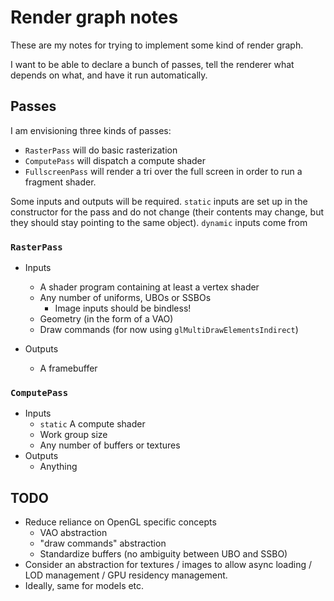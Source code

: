 # Render graph notes

These are my notes for trying to implement some kind of render graph.

I want to be able to declare a bunch of passes, tell the renderer what depends on what, and have it run automatically.

## Passes

I am envisioning three kinds of passes:

* `RasterPass` will do basic rasterization
* `ComputePass` will dispatch a compute shader
* `FullscreenPass` will render a tri over the full screen in order to run a fragment shader.

Some inputs and outputs will be required. `static` inputs are set up in the constructor for the pass and do not change (their contents may change, but they should stay pointing to the same object). `dynamic` inputs come from 

### `RasterPass`

* Inputs
    * A shader program containing at least a vertex shader
    * Any number of uniforms, UBOs or SSBOs
        * Image inputs should be bindless!
    * Geometry (in the form of a VAO)
    * Draw commands (for now using `glMultiDrawElementsIndirect`)
    
* Outputs
    * A framebuffer

### `ComputePass`

* Inputs
    * `static` A compute shader
    * Work group size
    * Any number of buffers or textures
* Outputs
    * Anything


## TODO
* Reduce reliance on OpenGL specific concepts
    * VAO abstraction
    * "draw commands" abstraction
    * Standardize buffers (no ambiguity between UBO and SSBO)
* Consider an abstraction for textures / images to allow async loading / LOD management / GPU residency management.
* Ideally, same for models etc.